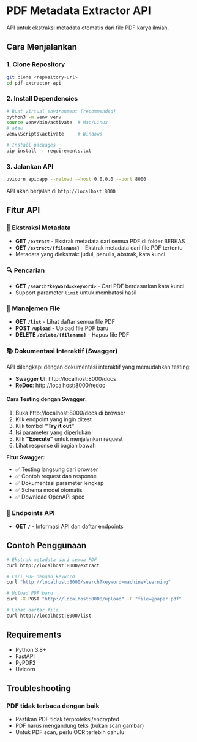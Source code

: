 # PDF Metadata Extractor API

API untuk ekstraksi metadata otomatis dari file PDF karya ilmiah.

## Cara Menjalankan

### 1. Clone Repository

```bash
git clone <repository-url>
cd pdf-extractor-api
```

### 2. Install Dependencies

```bash
# Buat virtual environment (recommended)
python3 -m venv venv
source venv/bin/activate  # Mac/Linux
# atau
venv\Scripts\activate     # Windows

# Install packages
pip install -r requirements.txt
```

### 3. Jalankan API

```bash
uvicorn api:app --reload --host 0.0.0.0 --port 8000
```

API akan berjalan di `http://localhost:8000`

## Fitur API

### 📄 Ekstraksi Metadata
- **GET `/extract`** - Ekstrak metadata dari semua PDF di folder BERKAS
- **GET `/extract/{filename}`** - Ekstrak metadata dari file PDF tertentu
- Metadata yang diekstrak: judul, penulis, abstrak, kata kunci

### 🔍 Pencarian
- **GET `/search?keyword=<keyword>`** - Cari PDF berdasarkan kata kunci
- Support parameter `limit` untuk membatasi hasil

### 📁 Manajemen File
- **GET `/list`** - Lihat daftar semua file PDF
- **POST `/upload`** - Upload file PDF baru
- **DELETE `/delete/{filename}`** - Hapus file PDF

### 📚 Dokumentasi Interaktif (Swagger)

API dilengkapi dengan dokumentasi interaktif yang memudahkan testing:

- **Swagger UI**: http://localhost:8000/docs
- **ReDoc**: http://localhost:8000/redoc

#### Cara Testing dengan Swagger:
1. Buka http://localhost:8000/docs di browser
2. Klik endpoint yang ingin ditest
3. Klik tombol **"Try it out"**
4. Isi parameter yang diperlukan
5. Klik **"Execute"** untuk menjalankan request
6. Lihat response di bagian bawah

**Fitur Swagger:**
- ✅ Testing langsung dari browser
- ✅ Contoh request dan response
- ✅ Dokumentasi parameter lengkap
- ✅ Schema model otomatis
- ✅ Download OpenAPI spec

### 🔗 Endpoints API
- **GET `/`** - Informasi API dan daftar endpoints

## Contoh Penggunaan

```bash
# Ekstrak metadata dari semua PDF
curl http://localhost:8000/extract

# Cari PDF dengan keyword
curl "http://localhost:8000/search?keyword=machine+learning"

# Upload PDF baru
curl -X POST "http://localhost:8000/upload" -F "file=@paper.pdf"

# Lihat daftar file
curl http://localhost:8000/list
```

## Requirements

- Python 3.8+
- FastAPI
- PyPDF2
- Uvicorn

## Troubleshooting

### PDF tidak terbaca dengan baik
- Pastikan PDF tidak terproteksi/encrypted
- PDF harus mengandung teks (bukan scan gambar)
- Untuk PDF scan, perlu OCR terlebih dahulu